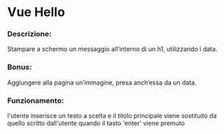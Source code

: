 # Vue Hello


### **Descrizione:**  <br>
Stampare a schermo un messaggio all’interno di un h1, utilizzando i data.             <br>
###  **Bonus:**        <br>
Aggiungere alla pagina un’immagine, presa anch’essa da un data.


### Funzionamento: 
l'utente inserisce un testo a scelta e il titolo principale viene sostituito da quello scritto dall'utente quando il tasto 'enter' viene premuto
